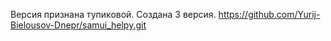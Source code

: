 Версия признана тупиковой. Создана 3 версия.
https://github.com/Yurij-Bielousov-Dnepr/samui_helpy.git
